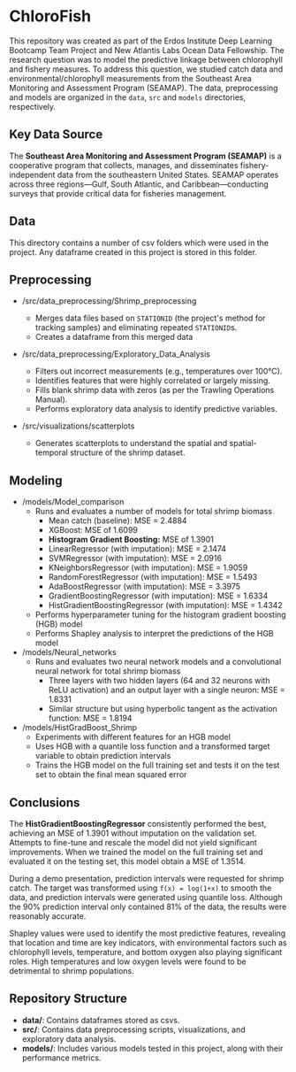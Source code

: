 # ChloroFish
This repository was created as part of the Erdos Institute Deep Learning Bootcamp Team Project and New Atlantis Labs Ocean Data Fellowship. The research question was to model the predictive linkage between chlorophyll and fishery measures. To address this question, we studied catch data and environmental/chlorophyll measurements from the Southeast Area Monitoring and Assessment Program (SEAMAP). The data, preprocessing and models are organized in the `data`, `src` and `models` directories, respectively.

## Key Data Source

The **Southeast Area Monitoring and Assessment Program (SEAMAP)** is a cooperative program that collects, manages, and disseminates fishery-independent data from the southeastern United States. SEAMAP operates across three regions—Gulf, South Atlantic, and Caribbean—conducting surveys that provide critical data for fisheries management.

## Data

This directory contains a number of csv folders which were used in the project. Any dataframe created in this project is stored in this folder.


## Preprocessing

- /src/data_preprocessing/Shrimp_preprocessing
    - Merges data files based on `STATIONID` (the project's method for tracking samples) and eliminating repeated `STATIONID`s.
    - Creates a dataframe from this merged data

- /src/data_preprocessing/Exploratory_Data_Analysis
    - Filters out incorrect measurements (e.g., temperatures over 100°C).
    - Identifies features that were highly correlated or largely missing.
    - Fills blank shrimp data with zeros (as per the Trawling Operations Manual).
    - Performs exploratory data analysis to identify predictive variables.
- /src/visualizations/scatterplots
    - Generates scatterplots to understand the spatial and spatial-temporal structure of the shrimp dataset.

## Modeling

- /models/Model_comparison
    - Runs and evaluates a number of models for total shrimp biomass
        - Mean catch (baseline): MSE = 2.4884
        - XGBoost: MSE of 1.6099
        - **Histogram Gradient Boosting:** MSE of 1.3901
        - LinearRegressor (with imputation): MSE = 2.1474
        - SVMRegressor (with imputation): MSE = 2.0916
        - KNeighborsRegressor (with imputation): MSE = 1.9059
        - RandomForestRegressor (with imputation): MSE = 1.5493
        - AdaBoostRegressor (with imputation): MSE = 3.3975
        - GradientBoostingRegressor (with imputation): MSE = 1.6334
        - HistGradientBoostingRegressor (with imputation): MSE = 1.4342
    - Performs hyperparameter tuning for the histogram gradient boosting (HGB) model
    - Performs Shapley analysis to interpret the predictions of the HGB model
- /models/Neural_networks
    - Runs and evaluates two neural network models and a convolutional neural network for total shrimp biomass
        - Three layers with two hidden layers (64 and 32 neurons with ReLU activation) and an output layer with a single neuron: MSE = 1.8331
        - Similar structure but using hyperbolic tangent as the activation function: MSE = 1.8194
- /models/HistGradBoost_Shrimp
    - Experiments with different features for an HGB model
    - Uses HGB with a quantile loss function and a transformed target variable to obtain prediction intervals
    - Trains the HGB model on the full training set and tests it on the test set to obtain the final mean squared error

## Conclusions

The **HistGradientBoostingRegressor** consistently performed the best, achieving an MSE of 1.3901 without imputation on the validation set. Attempts to fine-tune and rescale the model did not yield significant improvements. When we trained the model on the full training set and evaluated it on the testing set, this model obtain a MSE of 1.3514.

During a demo presentation, prediction intervals were requested for shrimp catch. The target was transformed using `f(x) = log(1+x)` to smooth the data, and prediction intervals were generated using quantile loss. Although the 90% prediction interval only contained 81% of the data, the results were reasonably accurate.

Shapley values were used to identify the most predictive features, revealing that location and time are key indicators, with environmental factors such as chlorophyll levels, temperature, and bottom oxygen also playing significant roles. High temperatures and low oxygen levels were found to be detrimental to shrimp populations.

## Repository Structure

- **data/**: Contains dataframes stored as csvs.
- **src/**: Contains data preprocessing scripts, visualizations, and exploratory data analysis.
- **models/**: Includes various models tested in this project, along with their performance metrics.

